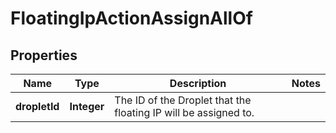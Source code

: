 

# FloatingIpActionAssignAllOf


## Properties

| Name | Type | Description | Notes |
|------------ | ------------- | ------------- | -------------|
|**dropletId** | **Integer** | The ID of the Droplet that the floating IP will be assigned to. |  |



